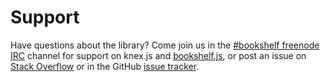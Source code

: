 # Support

Have questions about the library? Come join us in the [#bookshelf freenode IRC](http://webchat.freenode.net/?channels=bookshelf) channel for support on knex.js and [bookshelf.js](http://bookshelfjs.org), or post an issue on [Stack Overflow](http://stackoverflow.com/questions/tagged/knex.js) or in the GitHub [issue tracker](https://github.com/knex/knex/issues).
